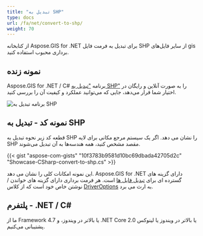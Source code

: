 ```yaml
---
title: "تبدیل به SHP"
type: docs
url: /fa/net/convert-to-shp/
weight: 70
---
```


از کتابخانه Aspose.GIS for .NET برای تبدیل به فرمت فایل SHP از سایر فایل‌های gis برداری محبوب استفاده کنید.

## **نمونه زنده**

Aspose.GIS for .NET / C# برنامه ["تبدیل به SHP"](https://products.aspose.app/gis/conversion/convert-to-shp) را به صورت آنلاین و رایگان در اختیار شما قرار می‌دهد، جایی که می‌توانید عملکرد و کیفیت آن را بررسی کنید.

![ برنامه تبدیل به SHP](conversion.png)

## **نمونه کد - تبدیل به SHP**

قطعه کد زیر نحوه تبدیل به SHP را نشان می دهد. اگر یک سیستم مرجع مکانی برای لایه SHP مقصد مشخص کنید، همه هندسه‌ها به آن تبدیل می‌شوند. 

{{< gist "aspose-com-gists" "10f3783b9581d10bc69dbada42705d2c" "Showcase-CSharp-convert-to-shp.cs" >}}

این نمونه امکانات کلی را نشان می دهد. Aspose.GIS for .NET دارای گزینه های گسترده ای برای [تبدیل فایل ها](https://docs.aspose.com/gis/net/vector-layers/) است. هر فرمت برداری دارای گزینه های خواندن / نوشتن خاص خود است که از کلاس [DriverOptions](https://reference.aspose.com/gis/net/aspose.gis/driveroptions) به ارث می برد.

## **پلتفرم - .NET / C#**

ما از Framework 4.7 یا بالاتر در ویندوز، و .NET Core 2.0 یا بالاتر در ویندوز یا لینوکس پشتیبانی می‌کنیم.
